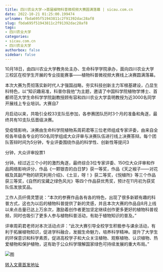 ```yaml
---
title: 四川农业大学->首届植物科普微视频大赛圆满落幕 | sicau.com.cn
date: 2022-10-21 01:25:00.199474
urlname: fbda695f51943811c2f91392dac28af8
slug: fbda695f51943811c2f91392dac28af8
tags: 
- 四川农业大学
categories:
- sicau.com.cn
- 四川农业大学
authorbox: false
sidebar: false
---
```

10月18日，由四川农业大学教务处主办、生命科学学院承办，面向四川农业大学三校区在校学生开展的专业技能赛事——植物科普微视频大赛线上决赛圆满落幕。  

本次大赛为贯彻落实新时代人才强国战略，夯实科技创新主力军根基建设，凸显生科特色，以“知识趣易准，科普你我他”为主题，邀请了中国科学院植物学博士、首都师范大学生命科学学院副教授顾有容和四川农业大学袁明教授为近3000名同学开展线上专业培训。大赛自7
<!--more-->
月启动以来，共吸引全校33支队伍参加，各参赛团队历时3个月的准备和角逐，最终共有10支队伍晋级决赛。

受疫情影响，决赛由生命科学院植物系周莉君等三位老师组成专家评委，由来自全校各年级各专业的150名同学组成大众评审与决赛队伍进行线上决赛答辩。每个团队答辩时间为5分钟，专业评委围绕作品的科学性、创新性等提问3

分钟，大众评审投票1

分钟。经过近三个小时的激烈角逐，最终综合3位专家评委、150位大众评审和作品网络影响评分，作品《一颗银杏的白日梦》获一等奖，作品《天之椒子——对花椒及其副产物的研究利用介绍》、《土豆，呀！》获二等奖，《悦植所》等三个作品获三等奖，《自然的宝藏之绿色风光》等四个作品获优秀奖，预计在11月初为获奖队伍发放奖品。

工作人员纤倩灵慧说：“本次的参赛作品各有各的特色，出现了很多新颖有趣的科普方式，这也为以后的植物科普提供了新的灵感，并且本次大赛的作品自8月上线以来点击量已达上万余次，激励着创作者更加坚定继续创作更多更好的植物科普视频，同时也吸引了更多人参与植物科普活动，有助于植物知识的普及。”

评审周莉君老师对本次活动点评：“此次大赛引导全校学生积极参与课余活动，有利于拓展植物知识，促进学科融合，发掘生命魅力，培养科学精神。提升了大学生的环保意识和科学素质，促进高校学子和大众关注植物、观察植物、认识植物、热爱植物和保护植物，这有助于公众科学理解国家绿色可持续发展的重大布局。”

![图](https://news.sicau.edu.cn/__local/C/27/22/B0865BD10594E26EB95166BE706_984472AE_3458A.png)

[转入文章首发地址](https://news.sicau.edu.cn/info/1078/69881.htm)